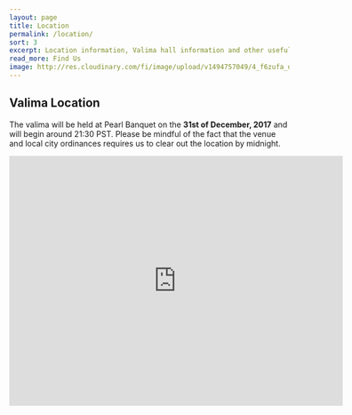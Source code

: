 ```yaml
---
layout: page
title: Location
permalink: /location/
sort: 3
excerpt: Location information, Valima hall information and other useful tidbits
read_more: Find Us
image: http://res.cloudinary.com/fi/image/upload/v1494757049/4_f6zufa_dmrf4m.jpg
---
```


## Valima Location

The valima will be held at Pearl Banquet on the **31st of December, 2017** and will begin around 21:30 PST. Please be mindful of the fact that the venue and local city ordinances requires us to clear out the location by midnight.

<iframe width="600" height="450" frameborder="0" style="border:0"
src="https://www.google.com/maps/embed/v1/place?q=place_id:ChIJab5pyxc5sz4RGP2Kd4hJOHk&key=AIzaSyCBxuzLCzpIG7pHUhJb20dQlfpkwPcEKLE&zoom=18" allowfullscreen></iframe>